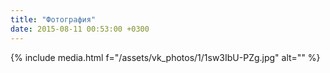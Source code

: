 ```yaml
---
title: "Фотография"
date: 2015-08-11 00:53:00 +0300
---
```



{% include media.html f="/assets/vk_photos/1/1sw3IbU-PZg.jpg" alt="" %}
